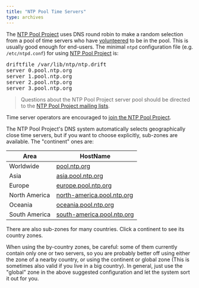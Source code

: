 ```yaml
---
title: "NTP Pool Time Servers"
type: archives
---
```


The [NTP Pool Project](https://www.ntppool.org/) uses DNS round robin to make a random selection from a pool of time servers who have [volunteered](https://www.ntppool.org/en/join.html) to be in the pool. This is usually good enough for end-users. The minimal `ntpd` configuration file (e.g. `/etc/ntpd.conf`) for using [NTP Pool Project](https://www.ntppool.org/) is:

<pre>
driftfile /var/lib/ntp/ntp.drift
server 0.pool.ntp.org
server 1.pool.ntp.org
server 2.pool.ntp.org
server 3.pool.ntp.org
</pre>

> Questions about the NTP Pool Project server pool should be directed to the [NTP Pool Project mailing lists](https://www.ntppool.org/en/mailinglists.html).

Time server operators are encouraged to [join the NTP Pool Project](https://www.ntppool.org/en/join.html).

The NTP Pool Project's DNS system automatically selects geographically close time servers, but if you want to choose explicitly, sub-zones are available. The "continent" ones are: 

| Area | HostName |
| ----- | ----- |
| Worldwide | [pool.ntp.org](https://www.ntppool.org/zone/@/) |
| Asia | [asia.pool.ntp.org](https://www.ntppool.org/zone/asia/) |
| Europe | [europe.pool.ntp.org](https://www.ntppool.org/zone/europe/) |
| North America | [north-america.pool.ntp.org](https://www.ntppool.org/zone/north-america/) |
| Oceania | [oceania.pool.ntp.org](https://www.ntppool.org/zone/oceania/) |
| South America | [south-america.pool.ntp.org](https://www.ntppool.org/zone/south-america/) |

 There are also sub-zones for many countries. Click a continent to see its country zones.

When using the by-country zones, be careful: some of them currently contain only one or two servers, so you are probably better off using either the zone of a nearby country, or using the continent or global zone (This is sometimes also valid if you live in a big country). In general, just use the "global" zone in the above suggested configuration and let the system sort it out for you.